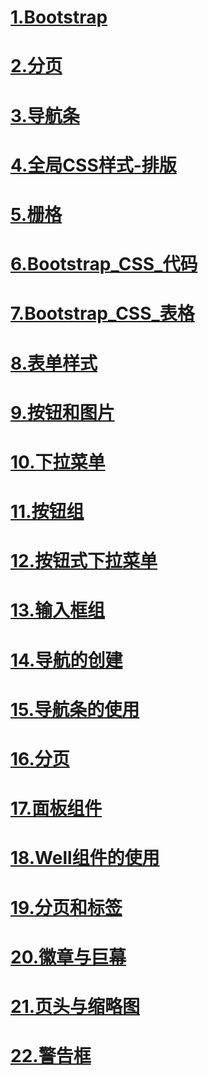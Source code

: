 # [1.Bootstrap](https://411426414.github.io/Bootstrap/)

# [2.分页](https://411426414.github.io/Bootstrap/2.分页.html)

# [3.导航条](https://411426414.github.io/Bootstrap/3.nav.html)

# [4.全局CSS样式-排版](https://411426414.github.io/Bootstrap/4.CSS_demo.html)

# [5.栅格](https://411426414.github.io/Bootstrap/5.Bootstrap_CSS_栅格.html)

# [6.Bootstrap_CSS_代码](https://411426414.github.io/Bootstrap/6.Bootstrap_CSS_代码.html)

# [7.Bootstrap_CSS_表格](https://411426414.github.io/Bootstrap/7.Bootstrap_CSS_表格.html)

# [8.表单样式](https://411426414.github.io/Bootstrap/8.表单样式.html)

# [9.按钮和图片](https://411426414.github.io/Bootstrap/9.按钮和图片.html)

# [10.下拉菜单](https://411426414.github.io/Bootstrap/10.下拉菜单.html)

# [11.按钮组](https://411426414.github.io/Bootstrap/11.按钮组.html)

# [12.按钮式下拉菜单](https://411426414.github.io/Bootstrap/12.按钮式下拉菜单.html)

# [13.输入框组](https://411426414.github.io/Bootstrap/13.输入框组.html)

# [14.导航的创建](https://411426414.github.io/Bootstrap/14.导航的创建.html)

# [15.导航条的使用](https://411426414.github.io/Bootstrap/15.导航条的使用.html)

# [16.分页](https://411426414.github.io/Bootstrap/16.分页.html)

# [17.面板组件](https://411426414.github.io/Bootstrap/17.面板组件.html)

# [18.Well组件的使用](https://411426414.github.io/Bootstrap/18.Well组件的使用.html)

# [19.分页和标签](https://411426414.github.io/Bootstrap/19.分页和标签.html)

# [20.徽章与巨幕](https://411426414.github.io/Bootstrap/20.徽章与巨幕.html)

# [21.页头与缩略图](https://411426414.github.io/Bootstrap/21.页头与缩略图.html)


# [22.警告框](https://411426414.github.io/Bootstrap/22.警告框.html)
